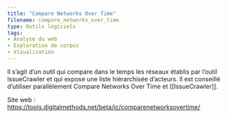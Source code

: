 ```yaml
---
title: "Compare Networks Over Time"
filename: compare_networks_over_time
type: Outils logiciels
tags:
- Analyse du web
- Exploration de corpus
- Visualisation
---
```


Il s’agit d’un outil qui compare dans le temps les réseaux établis par l’outil IssueCrawler et qui expose une liste hiérarchisée d’acteurs. Il est conseillé d’utiliser parallèlement Compare Networks Over Time et [[IssueCrawler]].

Site web : <https://tools.digitalmethods.net/beta/ic/comparenetworksovertime/>

